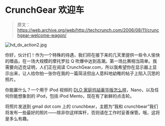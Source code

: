 # CrunchGear 欢迎车

> 原文：<https://web.archive.org/web/http://techcrunch.com/2006/08/11/crunchgear-welcome-wagon/>

![hd_dx_action2.jpg](img/009c6062ba434713dd271839007906d5.png)

你好，伙计们！作为一个特殊的待遇，我们将在接下来的几天里提供一些令人愉快的赠品，在一场大规模的摩托罗拉 Q 吹爆中达到高潮。第一场比赛相当简单。我需要向迈克证明，人们正在阅读 CrunchGear.com，所以我希望你在显示器上显示出来，让人给你拍一张你在我的一篇简洁但出人意料地幼稚的帖子上陷入沉思的照片。

你能赢什么？一个用于 iPod 视频的 [DLO 家庭坞站豪华版怎么样](https://web.archive.org/web/20210301233539/http://www.dlo.com/products/homedoc_dx_Prod.tpl)，Nano，以及任何你能想象到的 iPod，包括 iPod Mento，现在有了新鲜的点击轮。

将照片发送到 gmail dot com 上的 crunchbear，主题为“我和 crunchbear”我们将发布一些最好的照片——除非你这样挥杆，否则请在工作时妥善保管。哦，这将是多么有趣。